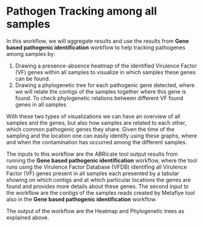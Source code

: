 # Pathogen Tracking among all samples

In this workflow, we will aggregate results and use the results from **Gene based pathogenic identification** workflow to help tracking pathogenes among samples by:

1. Drawing a presence-absence heatmap of the identified Virulence Factor (VF) genes within all samples to visualize in which samples these genes can be found.
2. Drawing a phylogenetic tree for each pathogenic gene detected, where we will relate the contigs of the samples together where this gene is found. To check phylogenetic relations between different VF found genes in all samples

With these two types of visualizations we can have an overview of all samples and the genes, but also how samples are related to each other, which common pathogenic genes they share. Given the time of the sampling and the location one can easily identify using these graphs, where and when the contamination has occurred among the different samples.

The inputs to this workflow are the ABRicate tool output results from running the **Gene based pathogenic identification** workflow, where the tool runs using the Virulence Factor Database (VFDB) identifing all Virulence Factor (VF) genes present in all samples each presented by a tabular showing on which contigs and at which particular locations the genes are found and provides more details about these genes. The second input to the workflow are the contigs of the samples reads created by Metaflye tool also in the **Gene based pathogenic identification** workflow.

The output of the workflow are the Heatmap and Phylogenetic trees as explained above.
